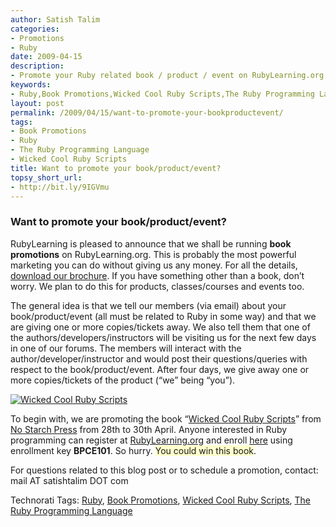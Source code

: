```yaml
---
author: Satish Talim
categories:
- Promotions
- Ruby
date: 2009-04-15
description:
- Promote your Ruby related book / product / event on RubyLearning.org.
keywords:
- Ruby,Book Promotions,Wicked Cool Ruby Scripts,The Ruby Programming Language
layout: post
permalink: /2009/04/15/want-to-promote-your-bookproductevent/
tags:
- Book Promotions
- Ruby
- The Ruby Programming Language
- Wicked Cool Ruby Scripts
title: Want to promote your book/product/event?
topsy_short_url:
- http://bit.ly/9IGVmu
---
```


<div>
  <h3>
    Want to promote your book/product/event?
  </h3>
  
  <p class="update">
    RubyLearning is pleased to announce that we shall be running <strong>book promotions</strong> on RubyLearning.org. This is probably the most powerful marketing you can do without giving us any money. For all the details, <a href="http://rubylearning.com/data/BookPromotion.pdf">download our brochure</a>. If you have something other than a book, don&#8217;t worry. We plan to do this for products, classes/courses and events too.
  </p>
  
  <p>
    The general idea is that we tell our members (via email) about your book/product/event (all must be related to Ruby in some way) and that we are giving one or more copies/tickets away. We also tell them that one of the authors/developers/instructors will be visiting us for the next few days in one of our forums. The members will interact with the author/developer/instructor and would post their questions/queries with respect to the book/product/event. After four days, we give away one or more copies/tickets of the product (&#8220;we&#8221; being &#8220;you&#8221;).
  </p>
  
  <p>
    <a href="http://www.nostarch.com/wcruby.htm"><img  class="alignright" src="http://rubylearning.com/images/wcRuby.jpg" style="border: 0px none;" alt="Wicked Cool Ruby Scripts" title="Wicked Cool Ruby Scripts" /></a>
  </p>
  
  <p>
    To begin with, we are promoting the book &#8220;<a href="http://nostarch.com/wcruby.htm">Wicked Cool Ruby Scripts</a>&#8221; from <a href="http://nostarch.com/">No Starch Press</a> from 28th to 30th April. Anyone interested in Ruby programming can register at <a href="http://rubylearning.org/">RubyLearning.org</a> and enroll <a href="http://rubylearning.org/class/course/view.php?id=35">here</a> using enrollment key <b>BPCE101</b>. So hurry. <span style="background-color: #FFFFCC;">You could win this book</span>.
  </p>
  
  <p>
    For questions related to this blog post or to schedule a promotion, contact: mail AT satishtalim DOT com
  </p>
</div>

Technorati Tags: <a href="http://technorati.com/tag/Ruby" rel="tag">Ruby</a>, <a href="http://technorati.com/tag/Book+Promotions" rel="tag">Book Promotions</a>, <a href="http://technorati.com/tag/Wicked+Cool+Ruby+Scripts" rel="tag">Wicked Cool Ruby Scripts</a>, <a href="http://technorati.com/tag/The+Ruby+Programming+Language" rel="tag">The Ruby Programming Language</a>
